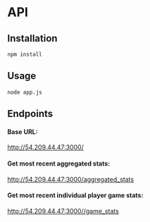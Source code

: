 # API

## Installation

```
npm install
```

## Usage
```
node app.js 
```

## Endpoints

#### Base URL: 

http://54.209.44.47:3000/

#### Get most recent aggregated stats:

http://54.209.44.47:3000/aggregated_stats

#### Get most recent individual player game stats:

http://54.209.44.47:3000//game_stats
